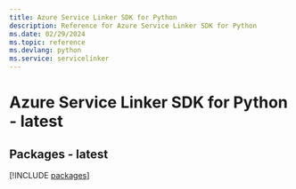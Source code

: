 ```yaml
---
title: Azure Service Linker SDK for Python
description: Reference for Azure Service Linker SDK for Python
ms.date: 02/29/2024
ms.topic: reference
ms.devlang: python
ms.service: servicelinker
---
```

# Azure Service Linker SDK for Python - latest
## Packages - latest
[!INCLUDE [packages](service-linker-index.md)]